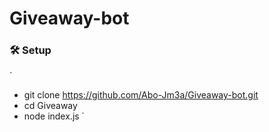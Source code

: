 # Giveaway-bot

### 🛠 Setup

`
- git clone https://github.com/Abo-Jm3a/Giveaway-bot.git
- cd Giveaway
- node index.js
`

